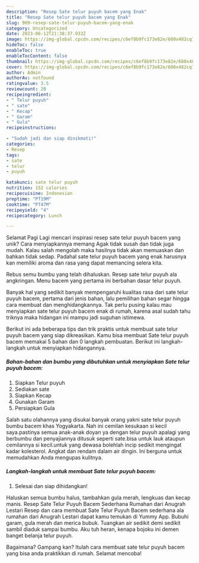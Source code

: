 ```yaml
---
description: "Resep Sate telur puyuh bacem yang Enak"
title: "Resep Sate telur puyuh bacem yang Enak"
slug: 909-resep-sate-telur-puyuh-bacem-yang-enak
category: Uncategorized
date: 2023-06-12T21:38:37.933Z
image: https://img-global.cpcdn.com/recipes/c6ef8b9fc173e82e/680x482cq70/sate-telur-puyuh-bacem-foto-resep-utama.jpg
hideToc: false
enableToc: true
enableTocContent: false
thumbnail: https://img-global.cpcdn.com/recipes/c6ef8b9fc173e82e/680x482cq70/sate-telur-puyuh-bacem-foto-resep-utama.jpg
cover: https://img-global.cpcdn.com/recipes/c6ef8b9fc173e82e/680x482cq70/sate-telur-puyuh-bacem-foto-resep-utama.jpg
author: Admin
authorAv: notfound
ratingvalue: 3.5
reviewcount: 20
recipeingredient:
- " Telur puyuh"
- " sate"
- " Kecap"
- " Garam"
- " Gula"
recipeinstructions:

- "Sudah jadi dan siap dinikmati!"
categories:
- Resep
tags:
- sate
- telur
- puyuh

katakunci: sate telur puyuh 
nutrition: 152 calories
recipecuisine: Indonesian
preptime: "PT19M"
cooktime: "PT47M"
recipeyield: "4"
recipecategory: Lunch

---
```



Selamat Pagi Lagi mencari inspirasi resep sate telur puyuh bacem yang unik? Cara menyiapkannya memang Agak tidak susah dan tidak juga mudah. Kalau salah mengolah maka hasilnya tidak akan memuaskan dan bahkan tidak sedap. Padahal sate telur puyuh bacem yang enak harusnya kan memiliki aroma dan rasa yang dapat memancing selera kita.


Rebus semu bumbu yang telah dihaluskan. Resep sate telur puyuh ala angkringan. Menu bacem yang pertama ini berbahan dasar telur puyuh.

Banyak hal yang sedikit banyak mempengaruhi kualitas rasa dari sate telur puyuh bacem, pertama dari jenis bahan, lalu pemilihan bahan segar hingga cara membuat dan menghidangkannya. Tak perlu pusing kalau mau menyiapkan sate telur puyuh bacem enak di rumah, karena asal sudah tahu triknya maka hidangan ini mampu jadi suguhan istimewa.


Berikut ini ada beberapa tips dan trik praktis untuk membuat sate telur puyuh bacem yang siap dikreasikan. Kamu bisa membuat Sate telur puyuh bacem memakai 5 bahan dan 0 langkah pembuatan. Berikut ini langkah-langkah untuk menyiapkan hidangannya.

<!--inarticleads1-->

##### Bahan-bahan dan bumbu yang dibutuhkan untuk menyiapkan Sate telur puyuh bacem:

1. Siapkan  Telur puyuh
1. Sediakan  sate
1. Siapkan  Kecap
1. Gunakan  Garam
1. Persiapkan  Gula


Salah satu olahannya yang disukai banyak orang yakni sate telur puyuh bumbu bacem khas Yogyakarta. Nah ini cemilan kesukaan si kecil saya.pastinya semua anak-anak doyan ya dengan telur puyuh apalagi yang berbumbu dan penyajiannya ditusuk seperti sate.bisa untuk lauk ataupun cemilannya si kecil.untuk yang dewasa bolehlah incip sedikit mengingat kadar kolesterol. Angkat dan rendam dalam air dingin. Ini berguna untuk memudahkan Anda mengupas kulitnya. 

<!--inarticleads2-->

##### Langkah-langkah untuk membuat Sate telur puyuh bacem:


1. Selesai dan siap dihidangkan!

Haluskan semua bumbu halus, tambahkan gula merah, lengkuas dan kecap manis. Resep Sate Telur Puyuh Bacem Sederhana Rumahan dari Anugrah Lestari Resep dan cara membuat Sate Telur Puyuh Bacem sederhana ala rumahan dari Anugrah Lestari dapat kamu temukan di Yummy App. Bubuhi garam, gula merah dan merica bubuk. Tuangkan air sedikit demi sedikit sambil diaduk sampai bumbu. Aku tuh heran, kenapa bojoku ini demen banget belanja telur puyuh. 

Bagaimana? Gampang kan? Itulah cara membuat sate telur puyuh bacem yang bisa anda praktikkan di rumah. Selamat mencoba!
